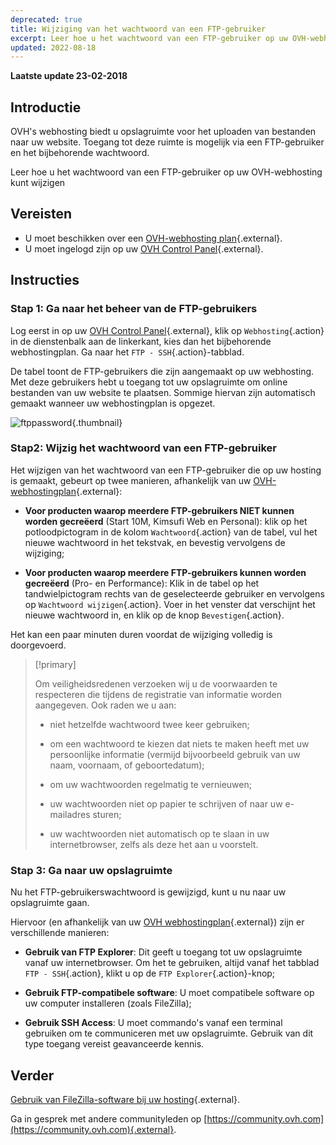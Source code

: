```yaml
---
deprecated: true
title: Wijziging van het wachtwoord van een FTP-gebruiker
excerpt: Leer hoe u het wachtwoord van een FTP-gebruiker op uw OVH-webhosting kunt wijzigen
updated: 2022-08-18
---
```


**Laatste update 23-02-2018**

## Introductie

OVH's webhosting biedt u opslagruimte voor het uploaden van bestanden naar uw website. Toegang tot deze ruimte is mogelijk via een FTP-gebruiker en het bijbehorende wachtwoord.

Leer hoe u het wachtwoord van een FTP-gebruiker op uw OVH-webhosting kunt wijzigen

## Vereisten

- U moet beschikken over een [OVH-webhosting plan](https://www.ovh.com/nl/shared-hosting/){.external}.
- U moet ingelogd zijn op uw [OVH Control Panel](https://www.ovh.com/auth/?action=gotomanager&from=https://www.ovh.nl/&ovhSubsidiary=nl){.external}.

## Instructies

### Stap 1: Ga naar het beheer van de FTP-gebruikers

Log eerst in op uw [OVH Control Panel](https://www.ovh.com/auth/?action=gotomanager&from=https://www.ovh.nl/&ovhSubsidiary=nl){.external}, klik op `Webhosting`{.action} in de dienstenbalk aan de linkerkant, kies dan het bijbehorende webhostingplan. Ga naar het `FTP - SSH`{.action}-tabblad.

De tabel toont de FTP-gebruikers die zijn aangemaakt op uw webhosting.  Met deze gebruikers hebt u toegang tot uw opslagruimte om online bestanden van uw website te plaatsen. Sommige hiervan zijn automatisch gemaakt wanneer uw webhostingplan is opgezet.

![ftppassword](images/change-ftp-password-step1.png){.thumbnail}

### Stap2: Wijzig het wachtwoord van een FTP-gebruiker 

Het wijzigen van het wachtwoord van een FTP-gebruiker die op uw hosting is gemaakt, gebeurt op twee manieren, afhankelijk van uw [OVH-webhostingplan](https://www.ovh.com/nl/shared-hosting/){.external}:

- **Voor producten waarop meerdere FTP-gebruikers NIET kunnen worden gecreëerd** (Start 10M, Kimsufi Web en Personal): klik op het potloodpictogram in de kolom `Wachtwoord`{.action} van de tabel, vul het nieuwe wachtwoord in het tekstvak, en bevestig vervolgens de wijziging;

- **Voor producten waarop meerdere FTP-gebruikers kunnen worden gecreëerd** (Pro- en Performance): Klik in de tabel op het tandwielpictogram rechts van de geselecteerde gebruiker en vervolgens op `Wachtwoord wijzigen`{.action}. Voer in het venster dat verschijnt het nieuwe wachtwoord in, en klik op de knop `Bevestigen`{.action}.

Het kan een paar minuten duren voordat de wijziging volledig is doorgevoerd. 

> [!primary]
>
> Om veiligheidsredenen verzoeken wij u de voorwaarden te respecteren die tijdens de registratie van informatie worden aangegeven. Ook raden we u aan: 
>
> - niet hetzelfde wachtwoord twee keer gebruiken;
>
> - om een wachtwoord te kiezen dat niets te maken heeft met uw persoonlijke informatie (vermijd bijvoorbeeld gebruik van uw naam, voornaam, of geboortedatum);
>
> - om uw wachtwoorden regelmatig te vernieuwen;
>
> - uw wachtwoorden niet op papier te schrijven of naar uw e-mailadres sturen;
>
> - uw wachtwoorden niet automatisch op te slaan in uw internetbrowser, zelfs als deze het aan u voorstelt.
>

### Stap 3: Ga naar uw opslagruimte

Nu het FTP-gebruikerswachtwoord is gewijzigd, kunt u nu naar uw opslagruimte gaan.

Hiervoor (en afhankelijk van uw [OVH webhostingplan](https://www.ovh.com/nl/shared-hosting/){.external}) zijn er verschillende manieren:

- **Gebruik van FTP Explorer**: Dit geeft u toegang tot uw opslagruimte vanaf uw internetbrowser. Om het te gebruiken, altijd vanaf het tabblad `FTP - SSH`{.action}, klikt u op de `FTP Explorer`{.action}-knop;

- **Gebruik FTP-compatibele software**: U moet compatibele software op uw computer installeren (zoals FileZilla);

- **Gebruik SSH Access**: U moet commando's vanaf een terminal gebruiken om te communiceren met uw opslagruimte. Gebruik van dit type toegang vereist geavanceerde kennis. 

## Verder

[Gebruik van FileZilla-software bij uw hosting](/pages/web/hosting/ftp_filezilla_user_guide){.external}.

Ga in gesprek met andere communityleden op [https://community.ovh.com](https://community.ovh.com){.external}.